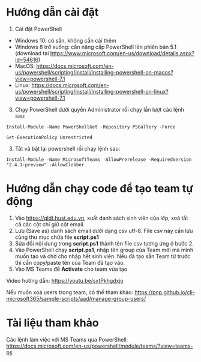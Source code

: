 # Hướng dẫn cài đặt
1. Cài đặt PowerShell  
- Windows 10: có sẵn, không cần cài thêm  
- Windows 8 trở xuống: cần nâng cấp PowerShell lên phiên bản 5.1 (download tại https://www.microsoft.com/en-us/download/details.aspx?id=54616)  
- MacOS: https://docs.microsoft.com/en-us/powershell/scripting/install/installing-powershell-on-macos?view=powershell-7.1  
- Linux: https://docs.microsoft.com/en-us/powershell/scripting/install/installing-powershell-on-linux?view=powershell-7.1  

3. Chạy PowerShell dưới quyền Administrator rồi chạy lần lượt các lệnh sau:  
```
Install-Module -Name PowerShellGet -Repository PSGallery -Force  

Set-ExecutionPolicy Unrestricted  
```
3. Tắt và bật lại powershell rồi chạy lệnh sau:  
```
Install-Module -Name MicrosoftTeams -AllowPrerelease -RequiredVersion "2.4.1-preview" -AllowClobber  
```
# Hướng dẫn chạy code để tạo team tự động
1. Vào https://qldt.hust.edu.vn, xuất danh sách sinh viên của lớp, xoá tất cả các cột chỉ giữ cột email.
2. Lưu (Save as) danh sách email dưới dạng csv utf-8. File csv này cần lưu cùng thư mục chứa file **script.ps1**
3. Sửa đổi nội dung trong **script.ps1** thành tên file csv tương ứng ở bước 2.
4. Vào PowerShell chạy **script.ps1**, nhập tên group của Team mới mà mình muốn tạo và chờ cho nhập hết sinh viên. Nếu đã tạo sẵn Team từ trước thì cần copy/paste tên của Team đã tạo vào.
5. Vào MS Teams để **Activate** cho team vừa tạo

Video hướng dẫn: https://youtu.be/sxtPkhgdxjo

Nếu muốn xoá users trong team, có thể tham khảo: https://pnp.github.io/cli-microsoft365/sample-scripts/aad/manage-group-users/

# Tài liệu tham khảo
Các lệnh làm việc với MS Teams qua PowerShell: https://docs.microsoft.com/en-us/powershell/module/teams/?view=teams-ps


